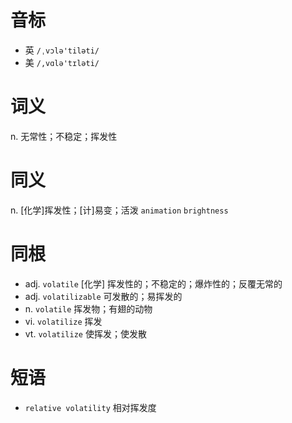 # 音标

- 英 `/ˌvɔlə'tiləti/`
- 美 `/,vɑlə'tɪləti/`

# 词义

n. 无常性；不稳定；挥发性


# 同义

n. [化学]挥发性；[计]易变；活泼
`animation` `brightness`

# 同根

- adj. `volatile` [化学] 挥发性的；不稳定的；爆炸性的；反覆无常的
- adj. `volatilizable` 可发散的；易挥发的
- n. `volatile` 挥发物；有翅的动物
- vi. `volatilize` 挥发
- vt. `volatilize` 使挥发；使发散

# 短语

- `relative volatility` 相对挥发度

